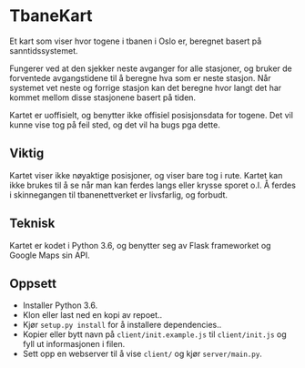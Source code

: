 # TbaneKart

Et kart som viser hvor togene i tbanen i Oslo er, beregnet basert på sanntidssystemet.

Fungerer ved at den sjekker neste avganger for alle stasjoner, og bruker de forventede avgangstidene til å beregne hva som er neste stasjon. Når systemet vet neste og forrige stasjon kan det beregne hvor langt det har kommet mellom disse stasjonene basert på tiden.

Kartet er uoffisielt, og benytter ikke offisiel posisjonsdata for togene. Det vil kunne vise tog på feil sted, og det vil ha bugs pga dette.

## Viktig

Kartet viser ikke nøyaktige posisjoner, og viser bare tog i rute. Kartet kan ikke brukes til å se når man kan ferdes langs eller krysse sporet o.l. Å ferdes i skinnegangen til tbanenettverket er livsfarlig, og forbudt.

## Teknisk

Kartet er kodet i Python 3.6, og benytter seg av Flask frameworket og Google Maps sin API.

## Oppsett

* Installer Python 3.6.
* Klon eller last ned en kopi av repoet..
* Kjør `setup.py install` for å installere dependencies..
* Kopier eller bytt navn på `client/init.example.js` til `client/init.js` og fyll ut informasjonen i filen.
* Sett opp en webserver til å vise `client/` og kjør `server/main.py`.
